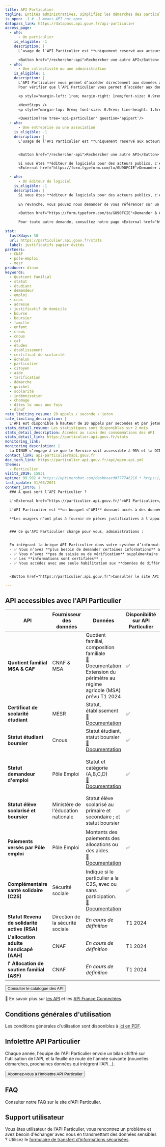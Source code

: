 ```yaml
---
title: API Particulier
tagline: Entités administratives, simplifiez les démarches des particuliers en récupérant pour eux leurs informations administratives (quotient familial CAF, composition familiale, statut demandeur d’emploi, étudiant et étudiant boursier).
is_open: -1 # -1 means API not open
datapass_link: https://datapass.api.gouv.fr/api-particulier
access_page:
  - who:
      - Un particulier
    is_eligible: -1
    description: |
      L’usage de l’API Particulier est **uniquement reservé aux acteurs publics** : les administrations, les collectivités, leurs opérateurs, les acteurs de santé, etc.

      <Button href="/rechercher-api">Rechercher une autre API</Button>
  - who:
      - Une collectivité ou une administration
    is_eligible: 1
    description: |
      L’API Particulier vous permet d’accéder directement aux données administratives des particuliers pour faciliter leurs démarches (cantines, titres de transport, aides sociales, démarches famille, etc...).<br/>
      Pour vérifier que l’API Particulier vous permet d’accéder aux données dont vous avez besoin, consultez le <External href="https://particulier.api.gouv.fr/catalogue">catalogue des API</External> et nos différents <External href="https://api.gouv.fr/les-api/api-particulier#exemples-d%E2%80%99application">cas d'usages</External>.

      <p style="margin-left: 1rem; margin-right: 1rem;font-size: 0.9rem; line-height: 1.5rem;">Conformément aux dispositions de <External href="https://www.legifrance.gouv.fr/affichCodeArticle.do?cidTexte=LEGITEXT000031366350&idArticle=LEGIARTI000031367412&dateTexte=&categorieLien=cid">l'article L114-8 du Code des relations entre le public et l'administration</External> vous ne pourrez accéder qu'aux seules informations ou données strictement nécessaires pour traiter une démarche du particulier concerné.</p>

      <NextSteps />
      <p style="margin-top: 0rem; font-size: 0.9rem; line-height: 1.5rem;"> <External href="https://particulier.api.gouv.fr/faq#quelles-informations-me-seront-demandees">En savoir plus sur les informations demandées</External></p>

      <QuestionTree tree='api-particulier' question='apipart'/>
  - who:
      - Une entreprise ou une association
    is_eligible: -1
    description: |
      L’usage de l’API Particulier est **uniquement reservé aux acteurs publics** : les administrations, les collectivités, leurs opérateurs, les acteurs de santé, etc.


      <Button href="/rechercher-api">Rechercher une autre API</Button>

      Si vous êtes **éditeur de logiciels pour des acteurs publics, c'est à vos utilisateurs collectivité ou administration de faire une demande d'habilitation.** En revanche, vous pouvez nous demander de vous référencer sur un cas d'usage afin de proposer des formulaires pré-remplis et ainsi simplifier l'expérience de vos clients publics.
      <External href="https://form.typeform.com/to/GU90FCIE">Demander à être référencé</External>

  - who:
      - Un éditeur de logiciel
    is_eligible: -1
    description: |
      Si vous êtes **éditeur de logiciels pour des acteurs publics, c'est à vos utilisateurs collectivité ou administration de faire une demande d'habilitation.** 
      
      En revanche, vous pouvez nous demander de vous référencer sur un cas d'usage afin de proposer des formulaires pré-remplis et ainsi simplifier l'expérience de vos clients publics : 

      <Button href="https://form.typeform.com/to/GU90FCIE">Demander à être référencé</Button>

      Pour toute autre demande, consultez notre page <External href="https://particulier.api.gouv.fr/faq">FAQ & contact</External>.
      
stat:
  lastXdays: 30
  url: https://particulier.api.gouv.fr/stats
  label: justificatifs papier évités
partners:
  - CNAF
  - pole-emploi
  - mesr
producer: dinum
keywords:
  - Quotient familial
  - statut
  - étudiant
  - demandeur
  - emploi
  - ccas
  - adresse
  - justificatif de domicile
  - bourse
  - boursier
  - famille
  - enfant
  - crous
  - cnous
  - caf
  - études
  - établissement
  - certificat de scolarité
  - échelon
  - particulier
  - citoyen
  - aide
  - tarification
  - démarche
  - guichet
  - scolarité
  - indémnisation
  - chomage
  - dîtes le nous une fois
  - dlnuf
rate_limiting_resume: 20 appels / seconde / jeton
rate_limiting_description: |
  L'API est disponible à hauteur de 20 appels par secondes et par jeton d'accès.
stats_detail_resume: Les statistiques sont disponibles sur 2 mois
stats_detail_description: Accédez au suivi des consommations des API
stats_detail_link: https://particulier.api.gouv.fr/stats
monitoring_link:
monitoring_description: |
  La DINUM s’engage à ce que le Service soit accessible à 95% et la DINUM s’engage à améliorer progressivement ce rendement.
contact_link: api-particulier@api.gouv.fr
doc_tech_link: https://particulier.api.gouv.fr/api/open-api.yml
themes:
  - Particulier
visits_2019: 15831
uptime: 99.992 # https://uptimerobot.com/dashboard#777746216 * https://uptimerobot.com/dashboard#778826562 / 2
last_update: 31/03/2021
content_intro: |
  ### À quoi sert l’API Particulier ?

  L'<External href="https://particulier.api.gouv.fr/">API Particulier</External> permet de **mettre en oeuvre le principe « Dites-le-nous une fois »**, en application de l’<External href="https://www.legifrance.gouv.fr/codes/article_lc/LEGIARTI000045213315">article L114-8 du Code des relations entre le public et l’administration</External>.

  L'API Particulier est **un bouquet d'API** donnant accès à des données administratives des particuliers : quotient familial CAF, composition familiale, statut demandeur d’emploi, certificat de scolarité des élèves du primaire, du secondaire et étudiant, statuts élève et étudiant boursier ... il est utilisable dans le cadre des démarches en ligne et téléservices proposés aux usagers, ainsi que dans les logiciels métiers utilisés par les agents habilités en guichet.

  **Les usagers n'ont plus à fournir de pièces justificatives à l'appui de leurs démarches administratives**, telles que la tarification sociale et solidaire des transports, la cantine à 1 euro, les aides facultatives à la scolarité...


  ### Ce qu'API Particulier change pour vous, administrations :


  En intégrant la brique API Particulier dans votre système d’information ou votre site internet :
  - ✅ Vous n’avez **plus besoin de demander certaines informations** aux particuliers, comme le certificat de scolarité ou l'attestation CAF ;
  - ✅ Vous n’avez **pas de saisie ou de vérification** supplémentaire à réaliser ;
  - ✅ Les **informations sont certifiées** ;
  - ✅ Vous accédez avec une seule habilitation aux **données de différents fournisseurs** : la Caisse nationale des allocations familiales (CNAF), la sécurité sociale agricole (MSA), Pôle emploi, le ministère de l'enseignement supérieur et de la recherche (MESR), le ministère de l'éduction nationale (MEN) et enfin le Centre national des œuvres universitaires et scolaires (Cnous).


  <Button href="https://particulier.api.gouv.fr">Consulter le site API Particulier</Button>

---
```


## API accessibles avec l'API Particulier


  | API | Fournisseur des données | Données | Disponibilité sur API Particulier | Peut s'utiliser avec FranceConnect |
  |---------------------|----------|------------------------------------- |------------------- |------------- |
  | **Quotient familial MSA & CAF** | CNAF & MSA | Quotient familial, composition familiale<br>[📖 Documentation](https://particulier.api.gouv.fr/catalogue/cnaf-msa/quotient_familial_v2) <br> Extension du périmètre au régime agricole (MSA) prévu T1 2024 | ✅                      | Prévu T1 2024                      |
  | **Certificat de scolarité étudiant** | MESR | Statut, établissement<br>[📖 Documentation](https://particulier.api.gouv.fr/catalogue/mesr/statut_etudiant) | ✅                      |✅             |
  | **Statut étudiant boursier** | Cnous | Statut étudiant, statut boursier<br>[📖 Documentation](https://particulier.api.gouv.fr/catalogue/mesr/cnous/statut_etudiant_boursier)      | ✅      |  ✅             |
  | **Statut demandeur d'emploi** | Pôle Emploi |Statut et catégorie (A,B,C,D)<br>[📖 Documentation](https://particulier.api.gouv.fr/catalogue/pole_emploi/situation)     | ✅          | ➡️ Pas FranceConnecté dans API Particulier mais disponible avec [cette API](/les-api/api-statut-demandeur-emploi).            |
  | **Statut élève scolarisé et boursier**   | Ministère de l'éducation nationale| Statut élève scolarisé au primaire et secondaire ; et statut boursier |✅     | Prévu       |
  | **Paiements versés par Pôle emploi** | Pôle Emploi | Montants des paiements des allocations ou des aides.<br>[📖 Documentation](https://particulier.api.gouv.fr/catalogue/pole_emploi/indemnites) | ✅              | ➡️ Ne sera pas FranceConnectée dans API Particulier mais déjà disponible avec [cette API](/les-api/api-indemnisation-pole-emploi). |
  | **Complémentaire santé solidaire (C2S)**              |  Sécurité sociale | Indique si le particulier a la C2S, avec ou sans participation.<br>[📖 Documentation](https://particulier.api.gouv.fr/catalogue/cnaf_msa/complementaire_sante_solidaire) | ✅               | ✅               |
  | **Statut Revenu de solidarité active (RSA)**                 | Direction de la sécurité sociale | _En cours de définition_| T1 2024               | T1 2024               |
  | **L'allocation adulte handicapé (AAH)**                 | CNAF | _En cours de définition_| T1 2024               | T1 2024               |
  | **l' Allocation de soutien familial (ASF)**                 | CNAF | _En cours de définition_| T1 2024               | T1 2024               |



<Button href="https://particulier.api.gouv.fr/catalogue">Consulter le catalogue des API</Button>


🔎 En savoir plus sur [les API](https://api.gouv.fr/guides/api-definition) et les [API France Connectées](https://api.gouv.fr/guides/api-franceconnectees).


## Conditions générales d'utilisation

Les conditions générales d'utilisation sont disponibles à [ici en PDF](http://api.gouv.fr/resources/CGU%20API%20Particulier.pdf).

## Infolettre API Particulier

Chaque année, l'équipe de l'API Particulier envoie un bilan chiffré sur l'utilisation de l'API, et la feuille de route de l'année suivante (nouvelles démarches, prochaines données qui intègrent l'API...).

<Button href="https://particulier.api.gouv.fr/infolettre">Abonnez-vous à l'infolettre API Particulier</Button>

## FAQ

Consulter notre <External href="https://particulier.api.gouv.fr/faq">FAQ sur le site d'API Particulier</External>.

## Support utilisateur

Vous êtes utilisateur de l'API Particulier, vous rencontrez un problème et avez besoin d'échanger avec nous en transmettant des données sensibles ? Utilisez le [formulaire de transfert d'informations sécurisées](https://www.demarches-simplifiees.fr/commencer/api-particulier-transfert-securise-d-informations).

